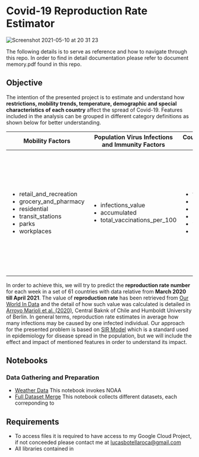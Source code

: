 # Covid-19 Reproduction Rate Estimator
![Screenshot 2021-05-10 at 20 31 23](https://i.ibb.co/BLDbLqh/Screenshot-2021-05-10-at-18-39-00.png)

The following details is to serve as reference and how to navigate through this repo. In order to find in detail documentation please refer to document memory.pdf found in this repo. 

## Objective

The intention of the presented project is to estimate and understand how **restrictions, mobility trends, temperature, demographic and special characteristics of each country** affect the spread of Covid-19. Features included in the analysis can be grouped in different category definitions as shown below for better understanding.

|Mobility Factors|Population Virus Infections and Immunity Factors|Country Characteristics Factors|Political Measures Factors|
|---|---|---|---|
|<ul><li>retail_and_recreation</li><li>grocery_and_pharmacy</li><li>residential</li><li>transit_stations</li><li>parks</li><li>workplaces</li></ul>|<ul><li>infections_value</li><li>accumulated</li><li>total_vaccinations_per_100</li></ul>|<ul><li>temp</li><li>prcp</li><li>number_of_arrivals</li><li>urban_population</li><li>youth_unemployment</li><li>holiday</li></ul>|<ul><li>debt_relief</li><li>prcp</li><li>income_support</li><li>testing_policy</li><li>international_travel_controls</li><li>restrictions_internal_movements</li><li>close_public_transport</li><li>public_information_campaigns</li><li>facial_coverings</li><li>contact_tracing</li><li>stay_home_requirements</li><li>restriction_gatherings</li><li>cancel_public_events</li><li>workplace_closures</li><li>school_closures</li></ul>|

In order to achieve this, we will try to predict the **reproduction rate number** for each week in a set of 61 countries with data relative from **March 2020 till April 2021**. The value of **reproduction rate** has been retrieved from [Our World In Data](https://github.com/owid/covid-19-data/blob/master/public/data/owid-covid-codebook.csv) and the detail of how such value was calculated is detailed in [Arroyo Marioli et al. (2020)](https://doi.org/10.2139/ssrn.3581633), Central Baknk of Chile and Humboldt University of Berlin. In general terms, reproduction rate estimates in average how many infections may be caused by one infected individual. Our approach for the presented problem is based on [SIR Model](https://www.maa.org/press/periodicals/loci/joma/the-sir-model-for-spread-of-disease-the-differential-equation-model) which is a standard used in epidemiology for disease spread in the population, but we will include the effect and impact of mentioned features in order to understand its impact. 

## Notebooks

### Data Gathering and Preparation
* [Weather Data](https://github.com/lucasbotellaroca/Death-Forecast-Models-Based-on-Political-Responses-COVID-19/blob/main/00_weather_data.ipynb)
This notebook invokes NOAA 
* [Full Dataset Merge](https://github.com/lucasbotellaroca/Death-Forecast-Models-Based-on-Political-Responses-COVID-19/blob/main/01_data_preparation.ipynb)
This notebook collects different datasets, each correponding to 

## Requirements

* To access files it is required to have access to my Google Cloud Project, if not conceeded please contact me at lucasbotellaroca@gmail.com
* All libraries contained in 
